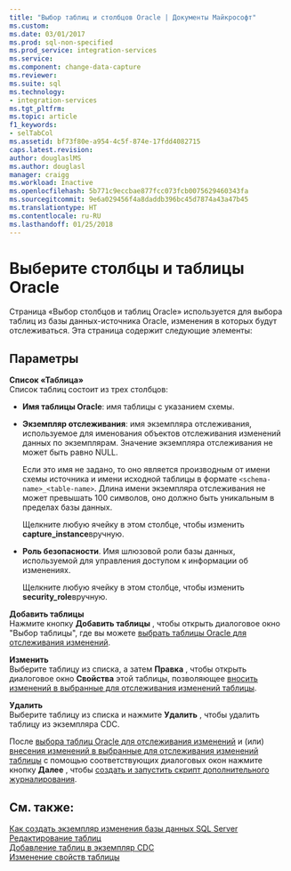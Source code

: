 ```yaml
---
title: "Выбор таблиц и столбцов Oracle | Документы Майкрософт"
ms.custom: 
ms.date: 03/01/2017
ms.prod: sql-non-specified
ms.prod_service: integration-services
ms.service: 
ms.component: change-data-capture
ms.reviewer: 
ms.suite: sql
ms.technology:
- integration-services
ms.tgt_pltfrm: 
ms.topic: article
f1_keywords:
- selTabCol
ms.assetid: bf73f80e-a954-4c5f-874e-17fdd4082715
caps.latest.revision: 
author: douglaslMS
ms.author: douglasl
manager: craigg
ms.workload: Inactive
ms.openlocfilehash: 5b771c9eccbae877fcc073fcb0075629460343fa
ms.sourcegitcommit: 9e6a029456f4a8daddb396bc45d7874a43a47b45
ms.translationtype: HT
ms.contentlocale: ru-RU
ms.lasthandoff: 01/25/2018
---
```

# <a name="select-oracle-tables-and-columns"></a>Выберите столбцы и таблицы Oracle
  Страница «Выбор столбцов и таблиц Oracle» используется для выбора таблиц из базы данных-источника Oracle, изменения в которых будут отслеживаться. Эта страница содержит следующие элементы:  
  
## <a name="options"></a>Параметры  
 **Список «Таблица»**  
 Список таблиц состоит из трех столбцов:  
  
-   **Имя таблицы Oracle**: имя таблицы с указанием схемы.  
  
-   **Экземпляр отслеживания**: имя экземпляра отслеживания, используемое для именования объектов отслеживания изменений данных по экземплярам. Значение экземпляра отслеживания не может быть равно NULL.  
  
     Если это имя не задано, то оно является производным от имени схемы источника и имени исходной таблицы в формате `<schema-name>_<table-name>`. Длина имени экземпляра отслеживания не может превышать 100 символов, оно должно быть уникальным в пределах базы данных.  
  
     Щелкните любую ячейку в этом столбце, чтобы изменить **capture_instance**вручную.  
  
-   **Роль безопасности**. Имя шлюзовой роли базы данных, используемой для управления доступом к информации об изменениях.  
  
     Щелкните любую ячейку в этом столбце, чтобы изменить **security_role**вручную.  
  
 **Добавить таблицы**  
 Нажмите кнопку **Добавить таблицы** , чтобы открыть диалоговое окно "Выбор таблицы", где вы можете [выбрать таблицы Oracle для отслеживания изменений](../../integration-services/change-data-capture/select-oracle-tables-for-capturing-changes.md).  
  
 **Изменить**  
 Выберите таблицу из списка, а затем **Правка** , чтобы открыть диалоговое окно **Свойства** этой таблицы, позволяющее [вносить изменений в выбранные для отслеживания изменений таблицы](../../integration-services/change-data-capture/make-changes-to-the-tables-selected-for-capturing-changes.md).  
  
 **Удалить**  
 Выберите таблицу из списка и нажмите **Удалить** , чтобы удалить таблицу из экземпляра CDC.  
  
 После [выбора таблиц Oracle для отслеживания изменений](../../integration-services/change-data-capture/select-oracle-tables-for-capturing-changes.md) и (или) [внесения изменений в выбранные для отслеживания изменений таблицы](../../integration-services/change-data-capture/make-changes-to-the-tables-selected-for-capturing-changes.md) с помощью соответствующих диалоговых окон нажмите кнопку **Далее** , чтобы [создать и запустить скрипт дополнительного журналирования](../../integration-services/change-data-capture/generate-and-run-the-supplemental-logging-script.md).  
  
## <a name="see-also"></a>См. также:  
 [Как создать экземпляр изменения базы данных SQL Server](../../integration-services/change-data-capture/how-to-create-the-sql-server-change-database-instance.md)   
 [Редактирование таблиц](../../integration-services/change-data-capture/edit-tables.md)   
 [Добавление таблиц в экземпляр CDC](../../integration-services/change-data-capture/add-tables-to-a-cdc-instance.md)   
 [Изменение свойств таблицы](../../integration-services/change-data-capture/edit-the-table-properties.md)  
  
  
